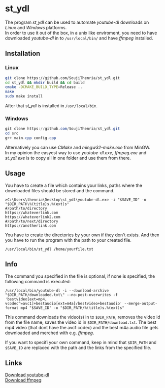 # st_ydl

The program *st_ydl* can be used to automate *youtube-dl* downloads on *Linux* and *Windows* platforms.  
In order to use it out of the box, in a unix like enviroment, you need to have downloaded *youtube-dl* in to `/usr/local/bin/` and have *ffmpeg* installed.  

## Installation
### Linux

```bash
git clone https://github.com/SoujiThenria/st_ydl.git
cd st_ydl && mkdir build && cd build
cmake -DCMAKE_BUILD_TYPE=Release ..
make
sudo make install
````
After that *st_ydl* is installed in `/usr/local/bin`.

### Windows
```powershell
git clone https://github.com/SoujiThenria/st_ydl.git
cd src
g++ main.cpp config.cpp
```
Alternatively you can use *CMake* and *mingw32-make.exe* from MinGW.  
In my opinion the easyest way to use *youtube-dl.exe*, *ffmpeg.exe* and *st_ydl.exe* is to copy all in one folder and use them from there.

## Usage

You have to create a file which contains your links, paths where the downloaded files should be stored and the command.

```text
>C:\Users\thenria\Desktop\st_ydl\youtube-dl.exe -i "$SAVE_ID" -o "$DIR_PATH\%(title)s.%(ext)s"
#/path/to/directory
https://whateverlink.com
https://whateverlink2.com
#/path/to/next/directory
https://anotherlink.com
````

You have to create the directories by your own if they don't exists. And then you have to run the program with the path to your created file.  

`/usr/local/bin/st_ydl /home/yourfile.txt`

## Info
The command you specified in the file is optional, if none is specified, the following command is executed:   
```
/usr/local/bin/youtube-dl -i --download-archive "$DIR_PATH/downloaded.txt\" --no-post-overwrites -f 'bestvideo[ext=mp4, vcodec^=avc1]+bestaudio[ext=m4a]/bestvideo+bestaudio' --merge-output-format mp4 "$SAVE_ID" -o "$DIR_PATH/%(title)s.%(ext)s"
```
This command downloads the video(s) in to `$DIR_PATH`, removes the video id from the file name, saves the video id in `$DIR_PATH/download.txt`. The best mp4 video (that dont have the avc1 codec) and the best m4a audio file gets downloaded and merched with e.g. *ffmpeg*.

If you want to specifi your own command, keep in mind that `$DIR_PATH` and `$SAVE_ID` are replaced with the path and the links from the specified file.  

## Links
[Download youtube-dl](http://ytdl-org.github.io/youtube-dl/download.html)  
[Download ffmpeg](https://ffmpeg.org/download.html)
